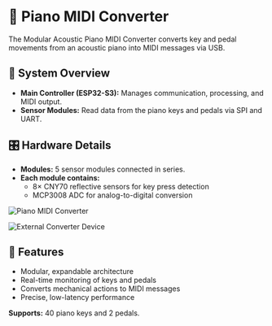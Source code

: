# 🎹 Piano MIDI Converter

The Modular Acoustic Piano MIDI Converter converts key and pedal movements from an acoustic piano into MIDI messages via USB.

## 🧩 System Overview
- **Main Controller (ESP32-S3):** Manages communication, processing, and MIDI output.
- **Sensor Modules:** Read data from the piano keys and pedals via SPI and UART.

## 🎛️ Hardware Details
- **Modules:** 5 sensor modules connected in series.
- **Each module contains:**
  - 8× CNY70 reflective sensors for key press detection
  - MCP3008 ADC for analog-to-digital conversion

![Piano MIDI Converter](images/piano_midi_converter.jpg)

![External Converter Device](images/piano_midi_external_device.jpg)

## 🎼 Features
- Modular, expandable architecture
- Real-time monitoring of keys and pedals
- Converts mechanical actions to MIDI messages
- Precise, low-latency performance

**Supports:** 40 piano keys and 2 pedals.

